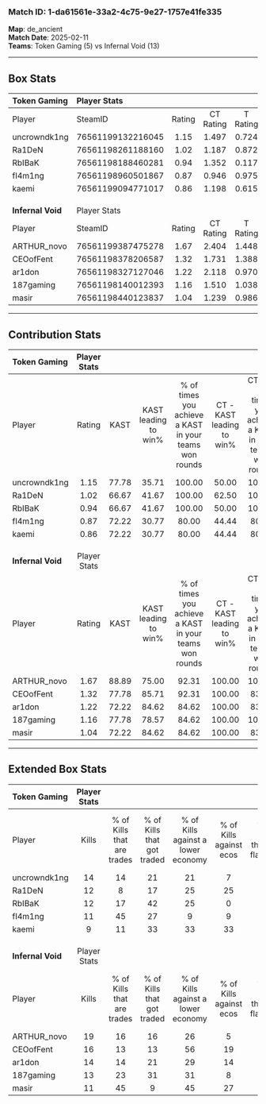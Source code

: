 ### Match ID: 1-da61561e-33a2-4c75-9e27-1757e41fe335  
**Map**: de_ancient  
**Match Date**: 2025-02-11  
**Teams**: Token Gaming (5) vs Infernal Void (13)  

---  

## Box Stats  

| **Token Gaming**  | Player Stats      |        |           |          |       |       |       |         |        |      |     |
| :- | :- | :-: | :-: | :-: | :-: | :-: | :-: | :-: | :-: | :-: | :-: |
| Player            | SteamID           | Rating | CT Rating | T Rating | KAST  |  ADR  | Kills | Assists | Deaths | K/D  | HS% |
| uncrowndk1ng      | 76561199132216045 |  1.15  |   1.497   |  0.724   | 77.78 | 80.0  |  14   |    1    |   14   | 1.00 | 57  |
| Ra1DeN            | 76561198261188160 |  1.02  |   1.187   |  0.872   | 66.67 | 87.2  |  12   |    5    |   14   | 0.86 | 58  |
| RbIBaK            | 76561198188460281 |  0.94  |   1.352   |  0.117   | 66.67 | 76.1  |  12   |    3    |   15   | 0.80 | 66  |
| fI4m1ng           | 76561198960501867 |  0.87  |   0.946   |  0.975   | 72.22 | 56.6  |  11   |    2    |   15   | 0.73 | 54  |
| kaemi             | 76561199094771017 |  0.86  |   1.198   |  0.615   | 72.22 | 75.1  |   9   |    7    |   15   | 0.60 | 55  |
|                   |                   |        |           |          |       |       |       |         |        |      |     |
|                   |                   |        |           |          |       |       |       |         |        |      |     |
|                   |                   |        |           |          |       |       |       |         |        |      |     |
| **Infernal Void** | Player Stats      |        |           |          |       |       |       |         |        |      |     |
| Player            | SteamID           | Rating | CT Rating | T Rating | KAST  |  ADR  | Kills | Assists | Deaths | K/D  | HS% |
| ARTHUR_novo       | 76561199387475278 |  1.67  |   2.404   |  1.448   | 88.89 | 103.6 |  19   |    3    |   10   | 1.90 | 47  |
| CEOofFent         | 76561198378206587 |  1.32  |   1.731   |  1.388   | 77.78 | 77.4  |  16   |    6    |   12   | 1.33 | 25  |
| ar1don            | 76561198327127046 |  1.22  |   2.118   |  0.970   | 72.22 | 96.7  |  14   |    6    |   13   | 1.08 | 78  |
| 187gaming         | 76561198140012393 |  1.16  |   1.510   |  1.038   | 77.78 | 77.9  |  13   |    3    |   12   | 1.08 | 46  |
| masir             | 76561198440123837 |  1.04  |   1.239   |  0.986   | 72.22 | 69.3  |  11   |    5    |   11   | 1.00 | 54  |
---  

## Contribution Stats  

| **Token Gaming**  | Player Stats |       |                      |                                                        |                           |                                                             |                          |                                                            |
| :- | :-: | :-: | :-: | :-: | :-: | :-: | :-: | :-: |
| Player            |    Rating    | KAST  | KAST leading to win% | % of times you achieve a KAST in your teams won rounds | CT - KAST leading to win% | CT - % of times you achieve a KAST in your teams won rounds | T - KAST leading to win% | T - % of times you achieve a KAST in your teams won rounds |
| uncrowndk1ng      |     1.15     | 77.78 |        35.71         |                         100.00                         |           50.00           |                           100.00                            |           0.00           |                            0.00                            |
| Ra1DeN            |     1.02     | 66.67 |        41.67         |                         100.00                         |           62.50           |                           100.00                            |           0.00           |                            0.00                            |
| RbIBaK            |     0.94     | 66.67 |        41.67         |                         100.00                         |           50.00           |                           100.00                            |           0.00           |                            0.00                            |
| fI4m1ng           |     0.87     | 72.22 |        30.77         |                         80.00                          |           44.44           |                            80.00                            |           0.00           |                            0.00                            |
| kaemi             |     0.86     | 72.22 |        30.77         |                         80.00                          |           44.44           |                            80.00                            |           0.00           |                            0.00                            |
|                   |              |       |                      |                                                        |                           |                                                             |                          |                                                            |
|                   |              |       |                      |                                                        |                           |                                                             |                          |                                                            |
|                   |              |       |                      |                                                        |                           |                                                             |                          |                                                            |
| **Infernal Void** | Player Stats |       |                      |                                                        |                           |                                                             |                          |                                                            |
| Player            |    Rating    | KAST  | KAST leading to win% | % of times you achieve a KAST in your teams won rounds | CT - KAST leading to win% | CT - % of times you achieve a KAST in your teams won rounds | T - KAST leading to win% | T - % of times you achieve a KAST in your teams won rounds |
| ARTHUR_novo       |     1.67     | 88.89 |        75.00         |                         92.31                          |          100.00           |                           100.00                            |          60.00           |                           85.71                            |
| CEOofFent         |     1.32     | 77.78 |        85.71         |                         92.31                          |          100.00           |                            83.33                            |          77.78           |                           100.00                           |
| ar1don            |     1.22     | 72.22 |        84.62         |                         84.62                          |          100.00           |                            83.33                            |          75.00           |                           85.71                            |
| 187gaming         |     1.16     | 77.78 |        78.57         |                         84.62                          |          100.00           |                           100.00                            |          62.50           |                           71.43                            |
| masir             |     1.04     | 72.22 |        84.62         |                         84.62                          |          100.00           |                            83.33                            |          75.00           |                           85.71                            |
---  

## Extended Box Stats  

| **Token Gaming**  | Player Stats |                            |                            |                                    |                         |                              |                                 |        |                             |                                     |                          |                               |                            |
| :- | :-: | :-: | :-: | :-: | :-: | :-: | :-: | :-: | :-: | :-: | :-: | :-: | :-: |
| Player            |    Kills     | % of Kills that are trades | % of Kills that got traded | % of Kills against a lower economy | % of Kills against ecos | % of Kills that are flawless | % of Kills that are close duels | Deaths | % of Deaths that get traded | % of Deaths against a lower economy | % of Deaths against ecos | % of Deaths that are flawless | % of Deaths that are close |
| uncrowndk1ng      |      14      |             14             |             21             |                 21                 |            7            |              79              |               14                |   14   |             21              |                 14                  |            7             |              93               |             0              |
| Ra1DeN            |      12      |             8              |             17             |                 25                 |           25            |              67              |                8                |   14   |             14              |                  7                  |            7             |              64               |             21             |
| RbIBaK            |      12      |             17             |             42             |                 25                 |            0            |              92              |                0                |   15   |              0              |                  7                  |            7             |              67               |             13             |
| fI4m1ng           |      11      |             45             |             27             |                 9                  |            9            |              27              |                9                |   15   |             20              |                 13                  |            7             |              47               |             7              |
| kaemi             |      9       |             11             |             33             |                 33                 |           33            |              78              |               11                |   15   |             33              |                  7                  |            7             |              60               |             13             |
|                   |              |                            |                            |                                    |                         |                              |                                 |        |                             |                                     |                          |                               |                            |
|                   |              |                            |                            |                                    |                         |                              |                                 |        |                             |                                     |                          |                               |                            |
|                   |              |                            |                            |                                    |                         |                              |                                 |        |                             |                                     |                          |                               |                            |
| **Infernal Void** | Player Stats |                            |                            |                                    |                         |                              |                                 |        |                             |                                     |                          |                               |                            |
| Player            |    Kills     | % of Kills that are trades | % of Kills that got traded | % of Kills against a lower economy | % of Kills against ecos | % of Kills that are flawless | % of Kills that are close duels | Deaths | % of Deaths that get traded | % of Deaths against a lower economy | % of Deaths against ecos | % of Deaths that are flawless | % of Deaths that are close |
| ARTHUR_novo       |      19      |             16             |             16             |                 26                 |            5            |              68              |                5                |   10   |             40              |                 30                  |            20            |              80               |             10             |
| CEOofFent         |      16      |             13             |             13             |                 56                 |           19            |              63              |               13                |   12   |             50              |                 25                  |            8             |              83               |             0              |
| ar1don            |      14      |             14             |             21             |                 29                 |           14            |              86              |                0                |   13   |             31              |                 38                  |            8             |              46               |             15             |
| 187gaming         |      13      |             23             |             31             |                 31                 |            8            |              54              |               15                |   12   |              8              |                 25                  |            0             |              75               |             0              |
| masir             |      11      |             45             |             9              |                 45                 |           27            |              55              |               27                |   11   |              9              |                 18                  |            0             |              73               |             18             |
